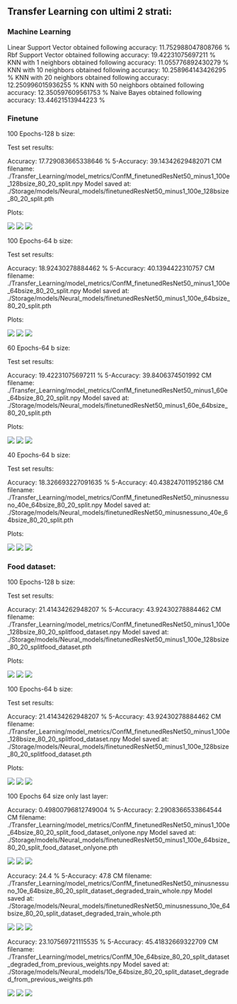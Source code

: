 ## Transfer Learning con ultimi 2 strati:

### Machine Learning

Linear Support Vector obtained following accuracy: 11.752988047808766 %
Rbf Support Vector obtained following accuracy: 19.42231075697211 %
KNN with 1 neighbors obtained following accuracy: 11.055776892430279 %
KNN with 10 neighbors obtained following accuracy: 10.258964143426295 %
KNN with 20 neighbors obtained following accuracy: 12.250996015936255 %
KNN with 50 neighbors obtained following accuracy: 12.350597609561753 %
Naive Bayes obtained following accuracy: 13.44621513944223 %


### Finetune

100 Epochs-128 b size:

Test set results:

Accuracy: 17.729083665338646 %
5-Accuracy: 39.14342629482071
CM filename: ./Transfer_Learning/model_metrics/ConfM_finetunedResNet50_minus1_100e_128bsize_80_20_split.npy
Model saved at: ./Storage/models/Neural_models/finetunedResNet50_minus1_100e_128bsize_80_20_split.pth

Plots:

![](./models_plots/ResNet50/Loss_100e_128bsize_80_20_split.png)
![](./models_plots/ResNet50/Accuracy_100e_128bsize_80_20_split.png)
![](./models_plots/ResNet50/5-Accuracy_100e_128bsize_80_20_split.png)

100 Epochs-64 b size:

Test set results:

Accuracy: 18.92430278884462 %
5-Accuracy: 40.1394422310757
CM filename: ./Transfer_Learning/model_metrics/ConfM_finetunedResNet50_minus1_100e_64bsize_80_20_split.npy
Model saved at: ./Storage/models/Neural_models/finetunedResNet50_minus1_100e_64bsize_80_20_split.pth

Plots:

![](./models_plots/ResNet50/Loss_100e_64bsize_80_20_split.png)
![](./models_plots/ResNet50/Accuracy_100e_64bsize_80_20_split.png)
![](./models_plots/ResNet50/5-Accuracy_100e_64bsize_80_20_split.png)

60 Epochs-64 b size:

Test set results:


Accuracy: 19.42231075697211 %
5-Accuracy: 39.8406374501992
CM filename: ./Transfer_Learning/model_metrics/ConfM_finetunedResNet50_minus1_60e_64bsize_80_20_split.npy
Model saved at: ./Storage/models/Neural_models/finetunedResNet50_minus1_60e_64bsize_80_20_split.pth

Plots:

![](./models_plots/ResNet50/Loss_60e_64bsize_80_20_split.png)
![](./models_plots/ResNet50/Accuracy_60e_64bsize_80_20_split.png)
![](./models_plots/ResNet50/5-Accuracy_60e_64bsize_80_20_split.png)

40 Epochs-64 b size:

Test set results:

Accuracy: 18.326693227091635 %
5-Accuracy: 40.438247011952186
CM filename: ./Transfer_Learning/model_metrics/ConfM_finetunedResNet50_minusnessuno_40e_64bsize_80_20_split.npy
Model saved at: ./Storage/models/Neural_models/finetunedResNet50_minusnessuno_40e_64bsize_80_20_split.pth

Plots:

![](./models_plots/ResNet50/Loss_60e_64bsize_80_20_split.png)
![](./models_plots/ResNet50/Accuracy_60e_64bsize_80_20_split.png)
![](./models_plots/ResNet50/5-Accuracy_60e_64bsize_80_20_split.png)

### Food dataset:

100 Epochs-128 b size:

Test set results:

Accuracy: 21.41434262948207 %
5-Accuracy: 43.92430278884462
CM filename: ./Transfer_Learning/model_metrics/ConfM_finetunedResNet50_minus1_100e_128bsize_80_20_splitfood_dataset.npy
Model saved at: ./Storage/models/Neural_models/finetunedResNet50_minus1_100e_128bsize_80_20_splitfood_dataset.pth

Plots:

![](./models_plots/ResNet50/Loss_100e_128bsize_80_20_splitfood_dataset.png)
![](./models_plots/ResNet50/Accuracy_100e_128bsize_80_20_splitfood_dataset.png)
![](./models_plots/ResNet50/5-Accuracy_100e_128bsize_80_20_splitfood_dataset.png)


100 Epochs-64 b size:

Test set results:

Accuracy: 21.41434262948207 %
5-Accuracy: 43.92430278884462
CM filename: ./Transfer_Learning/model_metrics/ConfM_finetunedResNet50_minus1_100e_128bsize_80_20_splitfood_dataset.npy
Model saved at: ./Storage/models/Neural_models/finetunedResNet50_minus1_100e_128bsize_80_20_splitfood_dataset.pth

Plots:

![](./models_plots/ResNet50/Loss_100e_64bsize_80_20_splitfood_dataset.png)
![](./models_plots/ResNet50/Accuracy_100e_64bsize_80_20_splitfood_dataset.png)
![](./models_plots/ResNet50/5-Accuracy_100e_64bsize_80_20_splitfood_dataset.png)

100 Epochs 64 size only last layer:

Accuracy: 0.49800796812749004 %
5-Accuracy: 2.2908366533864544
CM filename: ./Transfer_Learning/model_metrics/ConfM_finetunedResNet50_minus1_100e_64bsize_80_20_split_food_dataset_onlyone.npy
Model saved at: ./Storage/models/Neural_models/finetunedResNet50_minus1_100e_64bsize_80_20_split_food_dataset_onlyone.pth

![](./models_plots/ResNet50/Loss_100e_64bsize_80_20_split_food_dataset_onlyone.png)
![](./models_plots/ResNet50/Accuracy_100e_64bsize_80_20_split_food_dataset_onlyone.png)
![](./models_plots/ResNet50/5-Accuracy_100e_64bsize_80_20_split_food_dataset_onlyone.png)


Accuracy: 24.4 %
5-Accuracy: 47.8
CM filename: ./Transfer_Learning/model_metrics/ConfM_finetunedResNet50_minusnessuno_10e_64bsize_80_20_split_dataset_degraded_train_whole.npy
Model saved at: ./Storage/models/Neural_models/finetunedResNet50_minusnessuno_10e_64bsize_80_20_split_dataset_degraded_train_whole.pth

![](./models_plots/ResNet50/Loss_10e_64bsize_80_20_split_dataset_degraded_train_whole.png)
![](./models_plots/ResNet50/Accuracy_10e_64bsize_80_20_split_dataset_degraded_train_whole.png)
![](./models_plots/ResNet50/5-Accuracy_10e_64bsize_80_20_split_dataset_degraded_train_whole.png)

Accuracy: 23.107569721115535 %
5-Accuracy: 45.41832669322709
CM filename: ./Transfer_Learning/model_metrics/ConfM_10e_64bsize_80_20_split_dataset_degraded_from_previous_weights.npy
Model saved at: ./Storage/models/Neural_models/10e_64bsize_80_20_split_dataset_degraded_from_previous_weights.pth

![](./models_plots/ResNet50/Loss_10e_64bsize_80_20_split_dataset_degraded_from_previous_weights.png)
![](./models_plots/ResNet50/Accuracy_10e_64bsize_80_20_split_dataset_degraded_from_previous_weights.png)
![](./models_plots/ResNet50/5-Accuracy_10e_64bsize_80_20_split_dataset_degraded_from_previous_weights.png)